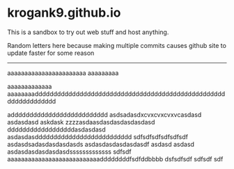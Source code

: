# krogank9.github.io
This is a sandbox to try out web stuff and host anything.

Random letters here because making multiple commits causes github site to update faster for some reason

----------
aaaaaaaaaaaaaaaaaaaaaaa
aaaaaaaaa

aaaaaaaaaaaaa
aaaaaaaadddddddddddddddddddddddddddddddddddddddddddddddddddddddddddddddd

adddddddddddddddddddddddddd
asdsadasdxcvxcvxcvxvcasdasd
asdasdasd
askdask
zzzzasdaasdasdasdasdasdasd
ddddddddddddddddddasdasdasd
asdasdasdddddddddddddddddddddddddd
sdfsdfsdfsdfsdfsdf
asdasdsadasdasdasdasds
asdasdasdasdasdasdf
asdasd
asdasd
asdasdasdasdasdasdsssssssssssss
sdfsdf
aaaaaaaaaaaaaaaaaaaaaaaaaaaddddddddfsdfddbbbb
dsfsdfsdf
sdfsdf
sdf
